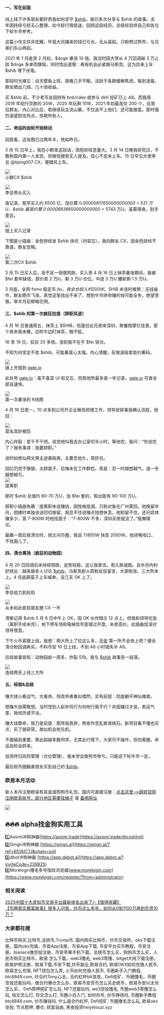 #### 一、写在前面  
线上线下许多朋友都好奇我如何坚守 [$shib](https://www.ouxyi.supply/cn/trade-spot/shib-usdt)，我已多次分享与 $shib 的故事。去年因持续亏损无心整理，如今趁行情低迷，回顾这段经历，总结经验供自己和各位下轮牛市参考。  

这篇小作文并非炫耀，毕竟大风赚来的钱已亏光，无从装起。只盼熬过熊市，与兄弟们东山再起。  

2021 年 1 月底至 2 月初，$doge 暴涨 10 倍。我当时因大饼从 4 万回调破 3 万止损 $doge 多单而懊恼，同时悟出道理：再有机会必紧跟马斯克。这为后来上车 $shib 埋下伏笔。  

那段时光难忘：白天摸鱼上班，夜晚几乎不眠，活跃于各群缓解焦虑。每到凌晨，群友晒出几倍、几十倍收益。  

买 $shib 前，不少老币友因持有 bnb/cake 或参与 defi 挖矿已上 A8。而我用 2019 年招行贷款的 20W，2020 年玩剩 10W，2021 年初最高仅 200 个，远落后群友。内心对比后，若继续玩主流山寨，不仅追不上他们，还可能接盘。那时强烈渴望抓住热点，惊艳所有人。  

#### 二、命运的齿轮开始转动  
回首看，这张图已过两年半，恍如昨日。  

3 月 15 日早上，我在小群发这段话，简短却信息量大。3 月 14 日晚我研究过，不敢称国内第一人发现，但微信搜索无人提及，信心不足未上车。15 日早见大佬李总 @liping007 CX，便跟风上车。  

![](https://ac63e02.webp.li/shib-001.jpg)  
小群CX $shib  

![](https://ac63e02.webp.li/shib-002.jpg)  
李总带头买入  

查记录，那早买入约 6500 亿，现价算 0.00000817*650000000000 = 531 万U，$shib 最高价算 0.00008836*650000000000 = 5743 万U。虽算得爽，到手差远。  

![](https://ac63e02.webp.li/shib-003.jpg)  
链上买入记录  

下图是小插曲：金色财经发 $shib 快讯（内容忘），我向群友 CX，因金色财经不靠谱，群友忽略。  

![](https://ac63e02.webp.li/shib-004.jpg)  
第二次CX $shib  

3 月 15 日买入后，涨不足一倍便阴跌。买入至 4 月 16 日上抹茶暴涨期间，我被 $fei 套牢缺钱，原价卖 2 万U，剩 3 万U 仓位。中途 3 万U 腰斩剩 1.5 万U。  

3 月底，全网 fomo 稳定币 $fei，我全仓投入约 200W。$SHIB 未涨时难熬：无钱操作，群友晒币飞涨。真觉这笔钱出不来了，想到牛市拼命赚的钱可能全失，绝望至极。幸半月后柳暗花明。  

#### 三、$shib 的第一次疯狂拉盘（辞职风波）  
4 月 16 日普通周五，抹茶上 $SHIB，恰逢创业兄弟来深圳，聚餐按摩忆往昔。那个周末我未睡，边吹牛边盯抹茶，眼不眨。  

16 至 19 日，狂拉 20 多倍。涨到我不在乎 $fei 锁仓。  

不知为何坚定不卖 $shib，可能暴富心太强。内心清醒，反做波段拿低价筹码。  

![](https://ac63e02.webp.li/shib-005.jpg)  
链上充值到 [gate.io](https://www.gate.io/signup/A1ERAQ?ref_type=103)  

此处夸 [gate.io](https://www.gate.io/signup/A1ERAQ?ref_type=103)：虽不喜其 UI 和交互，但其他所最多查一年记录，[gate.io](https://www.gate.io/signup/A1ERAQ?ref_type=103) 可查全部且速快。  

![](https://ac63e02.webp.li/shib-006.jpg)  
第一次暴涨的 K线图  

4 月 19 日周一，10 点多到公司开企业微信梳理工作，领导安排事我确认流程，他回：  

![](https://ac63e02.webp.li/shib-007.jpg)  
莫名其妙被怼  

内心炸裂：爱干不干吧。说完他叫我去办公室叨半小时。等他完，我问：“你说完了？我有事讲：我要辞职。”  

说时如修仙网文男主逆袭般爽，主要忍他久，常挤兑。  

回忆仍觉不够狠，太顾面子，后悔未在工作群怼。真是：忍一时越想越气，退一步越想越亏。  
![](https://ac63e02.webp.li/shib-008.jpg)  
提离职  

那时 $shib 总值约 60-70 万U，加 $fei 套的，取出能有 90-100 万U。  

辞职小插曲有趣：提离职未说赚钱，因性格低调，只称对象在广州需回。他挽留半月，团建时单独谈话叨叨挽留，我忍不住说赚点钱想休息。他知留不住，还问具体赚多少，答 7-800W 时他找面子：“7-800W 不多，深圳买房就没了。”我懒理论。  

最趣一周后我清仓时，他又问币圈，我说 7/800W 快变 2000W。他闭嘴哑口，不找面儿了。  

#### 四、清仓离场（疯狂的动物园）  
4 月 20 日回调后未持续阴跌，走势较稳，这让我拿住。若久跌或跑。且半月内利好频出：越来越多人讨论 [$shib](https://www.ouxyi.supply/cn/trade-spot/shib-usdt)，马斯克射火箭粉丝狂留言，大家盼涨。三大所未上。4 月底薛蛮子上车喊单，没几天 OK 上了。  

![](https://ac63e02.webp.li/shib-009.jpg)  
李总给力到处奶  

![](https://ac63e02.webp.li/shib-010.jpg)  
从未如此疯狂朋友圈 CX 一币  

清晰记得 $shib 5 月 8 日中午上 OK，因 OK 伙伴暗示 12 点上。但我和领导吃饭（离职手续未完），地下停车场和电梯信号差错过开盘，未卖高价。此插曲加深对领导恨意。  

下午火币紧跟上线，我想：两大所上了拉这么多，[币安](https://accounts.binance.com/zh-CN/register?ref=36457687) 第一所不会快上吧？便全清仓盼回调再买。不料币安 10 日上线，不到 48 小时错失半 A9。  

后续故事皆知：动物园疯一周多，炸裂 519。我与 [$shib](https://www.ouxyi.supply/cn/trade-spot/shib-usdt) 故事告一段落。  

![](https://ac63e02.webp.li/shib-011.jpg)  
连续两天上线三大所  

#### 五、经验&总结  
赚大钱小看运气，大看命。但改命者看似偶然，实有前提：彻底躺平神仙难救。  

想赚大钱需敢想。当时觉别人起步同行为何他行我不行？非因赚过才说，若运气差，我经历或平淡。  

赚大钱靠命，努力是前提：那阵我真拼，熬夜作息乱致肾结石。新项目看不懂也买点，买了就研究，类似机会抢先机。  

不服输劲重要，靠此超越多数同学。尤其此行情下，大家可不操作，但勿离圈，命运齿轮会转来。  

投资终归风险管理（仓位管理），我未学会致熊市惨亏。只能说下轮牛市一定。  

最后祝币圈翻身朋友买到自己的 [$shib](https://www.ouxyi.supply/cn/trade-spot/shib-usdt)。  

### 欧易本月活动  
新人本月注册欧易有盲盒或狗狗币礼包，国内可直接注册：[点击这里–>跳转官网注册欧易账号，部分地区需要挂梯子](https://www.okx.com/zh-hans/join/74873351) 或 [备用网址](https://www.chouyi.world/zh-hans/join/18639032)  

[![](https://fe095ec.webp.li/top-10-exchanges-001.jpg)](https://www.chouyi.world/zh-hans/join/18639032)  

## 🔥🔥🔥 alpha找金狗实用工具  
1️⃣Axiom冲狗神器[https://axiom.trade](https://axiom.trade/@csshtml)  
2️⃣Gmgn冲狗神器 [https://gmgn.ai](https://gmgn.ai/?ref=6S1AIC7J&chain=sol)  
3️⃣dbot冲狗神器 [https://app.debot.ai](https://app.debot.ai?inviteCode=239825)  
4️⃣Morelogin撸毛多号指纹浏览器[www.morelogin.com](https://www.morelogin.com/register/?from=administrator)  

### 相关阅读  
[2025中国十大虚拟币交易平台最新排名出来了🔥【值得收藏】](https://btc8848.com/top-10-exchanges/)  
[【币圈真实暴富故事】很多人问我，炒币这么多年，如何从0到1100万再到负债10万？](https://heiyetouzi.xyz/biquanstory001/)  

### 大家都在搜  
比特币购买,比特币,总统币,Trump币, 国内购买比特币，炒币交易所，okx下载注册，国内okx充值，币安App注册，币安App下载, 币安平台买币教程，币安注册，bianace撸空投注册，币安苹果手机下载，总统币怎么买，狗狗币怎么买，人民币购买比特币，欧易 怎么下载，web3撸毛, web3零撸，bitget大陆下载注册，欧易护照注册，欧易下载,币安下载,炒币副业,欧易合约, 欧易OKX如何充值人民币, 欧易怎么充值, NFT钱包怎么弄, 火币如何充值人民币, 币圈新手入门教程, btc8848.com, 炒合约Tony心法，合约杠杆bit浪浪，Defi挖矿，币圈撸毛，币圈空投还能玩吗，做合约爆仓怎么办，欧易币安货币怎么买总统币，欧易币安以太坊怎么买， Defi质押挖矿怎么玩, NFT还能玩吗, we3空投撸毛, 币圈web3零撸怎么玩, 铭文怎么打, 符文怎么打, 币圈小白入门, 如何炒币, 炒币挣钱吗, 币圈新手教程btc8848.com, 炒币赚钱吗, 什么是合约杠杆, Defi挖矿, 币圈撸毛怎么玩, 欧易okx空投, 节点质押, 爆仓, 财富自由, 黑夜投资heiyetouzi.xyz